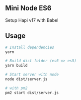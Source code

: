 Mini Node ES6
---

Setup Hapi v17 with Babel


## Usage

```bash
# Install dependencies
yarn

# Build dist folder (es6 => es5)
yarn build

# Start server with node
node dist/server.js

# with pm2
pm2 start dist/server.js
```